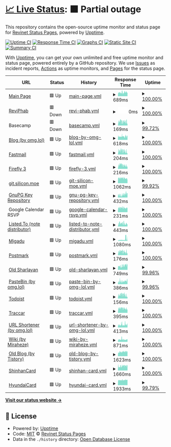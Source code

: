 # [📈 Live Status](https://status.revi.me): <!--live status--> **🟧 Partial outage**

This repository contains the open-source uptime monitor and status page for [Revinet Status Pages](https://status.revi.me), powered by [Upptime](https://github.com/upptime/upptime).

[![Uptime CI](https://github.com/revinet-status/upptime/workflows/Uptime%20CI/badge.svg)](https://github.com/revinet-status/upptime/actions?query=workflow%3A%22Uptime+CI%22)
[![Response Time CI](https://github.com/revinet-status/upptime/workflows/Response%20Time%20CI/badge.svg)](https://github.com/revinet-status/upptime/actions?query=workflow%3A%22Response+Time+CI%22)
[![Graphs CI](https://github.com/revinet-status/upptime/workflows/Graphs%20CI/badge.svg)](https://github.com/revinet-status/upptime/actions?query=workflow%3A%22Graphs+CI%22)
[![Static Site CI](https://github.com/revinet-status/upptime/workflows/Static%20Site%20CI/badge.svg)](https://github.com/revinet-status/upptime/actions?query=workflow%3A%22Static+Site+CI%22)
[![Summary CI](https://github.com/revinet-status/upptime/workflows/Summary%20CI/badge.svg)](https://github.com/revinet-status/upptime/actions?query=workflow%3A%22Summary+CI%22)

With [Upptime](https://upptime.js.org), you can get your own unlimited and free uptime monitor and status page, powered entirely by a GitHub repository. We use [Issues](https://github.com/revinet-status/upptime/issues) as incident reports, [Actions](https://github.com/revinet-status/upptime/actions) as uptime monitors, and [Pages](https://status.revi.me) for the status page.

<!--start: status pages-->
<!-- This summary is generated by Upptime (https://github.com/upptime/upptime) -->
<!-- Do not edit this manually, your changes will be overwritten -->
<!-- prettier-ignore -->
| URL | Status | History | Response Time | Uptime |
| --- | ------ | ------- | ------------- | ------ |
| <img alt="" src="https://icons.duckduckgo.com/ip3/revi.xyz.ico" height="13"> [Main Page](https://revi.xyz/) | 🟩 Up | [main-page.yml](https://github.com/revinet-status/upptime/commits/HEAD/history/main-page.yml) | <details><summary><img alt="Response time graph" src="./graphs/main-page/response-time-week.png" height="20"> 689ms</summary><br><a href="https://status.revi.me/history/main-page"><img alt="Response time 841" src="https://img.shields.io/endpoint?url=https%3A%2F%2Fraw.githubusercontent.com%2Frevinet-status%2Fupptime%2FHEAD%2Fapi%2Fmain-page%2Fresponse-time.json"></a><br><a href="https://status.revi.me/history/main-page"><img alt="24-hour response time 733" src="https://img.shields.io/endpoint?url=https%3A%2F%2Fraw.githubusercontent.com%2Frevinet-status%2Fupptime%2FHEAD%2Fapi%2Fmain-page%2Fresponse-time-day.json"></a><br><a href="https://status.revi.me/history/main-page"><img alt="7-day response time 689" src="https://img.shields.io/endpoint?url=https%3A%2F%2Fraw.githubusercontent.com%2Frevinet-status%2Fupptime%2FHEAD%2Fapi%2Fmain-page%2Fresponse-time-week.json"></a><br><a href="https://status.revi.me/history/main-page"><img alt="30-day response time 853" src="https://img.shields.io/endpoint?url=https%3A%2F%2Fraw.githubusercontent.com%2Frevinet-status%2Fupptime%2FHEAD%2Fapi%2Fmain-page%2Fresponse-time-month.json"></a><br><a href="https://status.revi.me/history/main-page"><img alt="1-year response time 841" src="https://img.shields.io/endpoint?url=https%3A%2F%2Fraw.githubusercontent.com%2Frevinet-status%2Fupptime%2FHEAD%2Fapi%2Fmain-page%2Fresponse-time-year.json"></a></details> | <details><summary><a href="https://status.revi.me/history/main-page">100.00%</a></summary><a href="https://status.revi.me/history/main-page"><img alt="All-time uptime 99.96%" src="https://img.shields.io/endpoint?url=https%3A%2F%2Fraw.githubusercontent.com%2Frevinet-status%2Fupptime%2FHEAD%2Fapi%2Fmain-page%2Fuptime.json"></a><br><a href="https://status.revi.me/history/main-page"><img alt="24-hour uptime 100.00%" src="https://img.shields.io/endpoint?url=https%3A%2F%2Fraw.githubusercontent.com%2Frevinet-status%2Fupptime%2FHEAD%2Fapi%2Fmain-page%2Fuptime-day.json"></a><br><a href="https://status.revi.me/history/main-page"><img alt="7-day uptime 100.00%" src="https://img.shields.io/endpoint?url=https%3A%2F%2Fraw.githubusercontent.com%2Frevinet-status%2Fupptime%2FHEAD%2Fapi%2Fmain-page%2Fuptime-week.json"></a><br><a href="https://status.revi.me/history/main-page"><img alt="30-day uptime 99.95%" src="https://img.shields.io/endpoint?url=https%3A%2F%2Fraw.githubusercontent.com%2Frevinet-status%2Fupptime%2FHEAD%2Fapi%2Fmain-page%2Fuptime-month.json"></a><br><a href="https://status.revi.me/history/main-page"><img alt="1-year uptime 99.96%" src="https://img.shields.io/endpoint?url=https%3A%2F%2Fraw.githubusercontent.com%2Frevinet-status%2Fupptime%2FHEAD%2Fapi%2Fmain-page%2Fuptime-year.json"></a></details>
| <img alt="" src="https://icons.duckduckgo.com/ip3/bugs.revi.xyz.ico" height="13"> [ReviPhab](https://bugs.revi.xyz/status/) | 🟥 Down | [revi-phab.yml](https://github.com/revinet-status/upptime/commits/HEAD/history/revi-phab.yml) | <details><summary><img alt="Response time graph" src="./graphs/revi-phab/response-time-week.png" height="20"> 0ms</summary><br><a href="https://status.revi.me/history/revi-phab"><img alt="Response time 1340" src="https://img.shields.io/endpoint?url=https%3A%2F%2Fraw.githubusercontent.com%2Frevinet-status%2Fupptime%2FHEAD%2Fapi%2Frevi-phab%2Fresponse-time.json"></a><br><a href="https://status.revi.me/history/revi-phab"><img alt="24-hour response time 0" src="https://img.shields.io/endpoint?url=https%3A%2F%2Fraw.githubusercontent.com%2Frevinet-status%2Fupptime%2FHEAD%2Fapi%2Frevi-phab%2Fresponse-time-day.json"></a><br><a href="https://status.revi.me/history/revi-phab"><img alt="7-day response time 0" src="https://img.shields.io/endpoint?url=https%3A%2F%2Fraw.githubusercontent.com%2Frevinet-status%2Fupptime%2FHEAD%2Fapi%2Frevi-phab%2Fresponse-time-week.json"></a><br><a href="https://status.revi.me/history/revi-phab"><img alt="30-day response time 0" src="https://img.shields.io/endpoint?url=https%3A%2F%2Fraw.githubusercontent.com%2Frevinet-status%2Fupptime%2FHEAD%2Fapi%2Frevi-phab%2Fresponse-time-month.json"></a><br><a href="https://status.revi.me/history/revi-phab"><img alt="1-year response time 1340" src="https://img.shields.io/endpoint?url=https%3A%2F%2Fraw.githubusercontent.com%2Frevinet-status%2Fupptime%2FHEAD%2Fapi%2Frevi-phab%2Fresponse-time-year.json"></a></details> | <details><summary><a href="https://status.revi.me/history/revi-phab">100.00%</a></summary><a href="https://status.revi.me/history/revi-phab"><img alt="All-time uptime 100.00%" src="https://img.shields.io/endpoint?url=https%3A%2F%2Fraw.githubusercontent.com%2Frevinet-status%2Fupptime%2FHEAD%2Fapi%2Frevi-phab%2Fuptime.json"></a><br><a href="https://status.revi.me/history/revi-phab"><img alt="24-hour uptime 100.00%" src="https://img.shields.io/endpoint?url=https%3A%2F%2Fraw.githubusercontent.com%2Frevinet-status%2Fupptime%2FHEAD%2Fapi%2Frevi-phab%2Fuptime-day.json"></a><br><a href="https://status.revi.me/history/revi-phab"><img alt="7-day uptime 100.00%" src="https://img.shields.io/endpoint?url=https%3A%2F%2Fraw.githubusercontent.com%2Frevinet-status%2Fupptime%2FHEAD%2Fapi%2Frevi-phab%2Fuptime-week.json"></a><br><a href="https://status.revi.me/history/revi-phab"><img alt="30-day uptime 100.00%" src="https://img.shields.io/endpoint?url=https%3A%2F%2Fraw.githubusercontent.com%2Frevinet-status%2Fupptime%2FHEAD%2Fapi%2Frevi-phab%2Fuptime-month.json"></a><br><a href="https://status.revi.me/history/revi-phab"><img alt="1-year uptime 100.00%" src="https://img.shields.io/endpoint?url=https%3A%2F%2Fraw.githubusercontent.com%2Frevinet-status%2Fupptime%2FHEAD%2Fapi%2Frevi-phab%2Fuptime-year.json"></a></details>
| <img alt="" src="https://basecamp.com/favicon.ico" height="13"> Basecamp | 🟥 Down | [basecamp.yml](https://github.com/revinet-status/upptime/commits/HEAD/history/basecamp.yml) | <details><summary><img alt="Response time graph" src="./graphs/basecamp/response-time-week.png" height="20"> 169ms</summary><br><a href="https://status.revi.me/history/basecamp"><img alt="Response time 162" src="https://img.shields.io/endpoint?url=https%3A%2F%2Fraw.githubusercontent.com%2Frevinet-status%2Fupptime%2FHEAD%2Fapi%2Fbasecamp%2Fresponse-time.json"></a><br><a href="https://status.revi.me/history/basecamp"><img alt="24-hour response time 135" src="https://img.shields.io/endpoint?url=https%3A%2F%2Fraw.githubusercontent.com%2Frevinet-status%2Fupptime%2FHEAD%2Fapi%2Fbasecamp%2Fresponse-time-day.json"></a><br><a href="https://status.revi.me/history/basecamp"><img alt="7-day response time 169" src="https://img.shields.io/endpoint?url=https%3A%2F%2Fraw.githubusercontent.com%2Frevinet-status%2Fupptime%2FHEAD%2Fapi%2Fbasecamp%2Fresponse-time-week.json"></a><br><a href="https://status.revi.me/history/basecamp"><img alt="30-day response time 164" src="https://img.shields.io/endpoint?url=https%3A%2F%2Fraw.githubusercontent.com%2Frevinet-status%2Fupptime%2FHEAD%2Fapi%2Fbasecamp%2Fresponse-time-month.json"></a><br><a href="https://status.revi.me/history/basecamp"><img alt="1-year response time 162" src="https://img.shields.io/endpoint?url=https%3A%2F%2Fraw.githubusercontent.com%2Frevinet-status%2Fupptime%2FHEAD%2Fapi%2Fbasecamp%2Fresponse-time-year.json"></a></details> | <details><summary><a href="https://status.revi.me/history/basecamp">99.72%</a></summary><a href="https://status.revi.me/history/basecamp"><img alt="All-time uptime 99.69%" src="https://img.shields.io/endpoint?url=https%3A%2F%2Fraw.githubusercontent.com%2Frevinet-status%2Fupptime%2FHEAD%2Fapi%2Fbasecamp%2Fuptime.json"></a><br><a href="https://status.revi.me/history/basecamp"><img alt="24-hour uptime 99.66%" src="https://img.shields.io/endpoint?url=https%3A%2F%2Fraw.githubusercontent.com%2Frevinet-status%2Fupptime%2FHEAD%2Fapi%2Fbasecamp%2Fuptime-day.json"></a><br><a href="https://status.revi.me/history/basecamp"><img alt="7-day uptime 99.72%" src="https://img.shields.io/endpoint?url=https%3A%2F%2Fraw.githubusercontent.com%2Frevinet-status%2Fupptime%2FHEAD%2Fapi%2Fbasecamp%2Fuptime-week.json"></a><br><a href="https://status.revi.me/history/basecamp"><img alt="30-day uptime 99.65%" src="https://img.shields.io/endpoint?url=https%3A%2F%2Fraw.githubusercontent.com%2Frevinet-status%2Fupptime%2FHEAD%2Fapi%2Fbasecamp%2Fuptime-month.json"></a><br><a href="https://status.revi.me/history/basecamp"><img alt="1-year uptime 99.69%" src="https://img.shields.io/endpoint?url=https%3A%2F%2Fraw.githubusercontent.com%2Frevinet-status%2Fupptime%2FHEAD%2Fapi%2Fbasecamp%2Fuptime-year.json"></a></details>
| <img alt="" src="https://icons.duckduckgo.com/ip3/revi.blog.ico" height="13"> [Blog (by omg.lol)](https://revi.blog/P86) | 🟩 Up | [blog-by-omg-lol.yml](https://github.com/revinet-status/upptime/commits/HEAD/history/blog-by-omg-lol.yml) | <details><summary><img alt="Response time graph" src="./graphs/blog-by-omg-lol/response-time-week.png" height="20"> 618ms</summary><br><a href="https://status.revi.me/history/blog-by-omg-lol"><img alt="Response time 659" src="https://img.shields.io/endpoint?url=https%3A%2F%2Fraw.githubusercontent.com%2Frevinet-status%2Fupptime%2FHEAD%2Fapi%2Fblog-by-omg-lol%2Fresponse-time.json"></a><br><a href="https://status.revi.me/history/blog-by-omg-lol"><img alt="24-hour response time 685" src="https://img.shields.io/endpoint?url=https%3A%2F%2Fraw.githubusercontent.com%2Frevinet-status%2Fupptime%2FHEAD%2Fapi%2Fblog-by-omg-lol%2Fresponse-time-day.json"></a><br><a href="https://status.revi.me/history/blog-by-omg-lol"><img alt="7-day response time 618" src="https://img.shields.io/endpoint?url=https%3A%2F%2Fraw.githubusercontent.com%2Frevinet-status%2Fupptime%2FHEAD%2Fapi%2Fblog-by-omg-lol%2Fresponse-time-week.json"></a><br><a href="https://status.revi.me/history/blog-by-omg-lol"><img alt="30-day response time 652" src="https://img.shields.io/endpoint?url=https%3A%2F%2Fraw.githubusercontent.com%2Frevinet-status%2Fupptime%2FHEAD%2Fapi%2Fblog-by-omg-lol%2Fresponse-time-month.json"></a><br><a href="https://status.revi.me/history/blog-by-omg-lol"><img alt="1-year response time 659" src="https://img.shields.io/endpoint?url=https%3A%2F%2Fraw.githubusercontent.com%2Frevinet-status%2Fupptime%2FHEAD%2Fapi%2Fblog-by-omg-lol%2Fresponse-time-year.json"></a></details> | <details><summary><a href="https://status.revi.me/history/blog-by-omg-lol">100.00%</a></summary><a href="https://status.revi.me/history/blog-by-omg-lol"><img alt="All-time uptime 99.93%" src="https://img.shields.io/endpoint?url=https%3A%2F%2Fraw.githubusercontent.com%2Frevinet-status%2Fupptime%2FHEAD%2Fapi%2Fblog-by-omg-lol%2Fuptime.json"></a><br><a href="https://status.revi.me/history/blog-by-omg-lol"><img alt="24-hour uptime 100.00%" src="https://img.shields.io/endpoint?url=https%3A%2F%2Fraw.githubusercontent.com%2Frevinet-status%2Fupptime%2FHEAD%2Fapi%2Fblog-by-omg-lol%2Fuptime-day.json"></a><br><a href="https://status.revi.me/history/blog-by-omg-lol"><img alt="7-day uptime 100.00%" src="https://img.shields.io/endpoint?url=https%3A%2F%2Fraw.githubusercontent.com%2Frevinet-status%2Fupptime%2FHEAD%2Fapi%2Fblog-by-omg-lol%2Fuptime-week.json"></a><br><a href="https://status.revi.me/history/blog-by-omg-lol"><img alt="30-day uptime 99.93%" src="https://img.shields.io/endpoint?url=https%3A%2F%2Fraw.githubusercontent.com%2Frevinet-status%2Fupptime%2FHEAD%2Fapi%2Fblog-by-omg-lol%2Fuptime-month.json"></a><br><a href="https://status.revi.me/history/blog-by-omg-lol"><img alt="1-year uptime 99.93%" src="https://img.shields.io/endpoint?url=https%3A%2F%2Fraw.githubusercontent.com%2Frevinet-status%2Fupptime%2FHEAD%2Fapi%2Fblog-by-omg-lol%2Fuptime-year.json"></a></details>
| <img alt="" src="https://icons.duckduckgo.com/ip3/app.fastmail.com.ico" height="13"> [Fastmail](https://app.fastmail.com/) | 🟩 Up | [fastmail.yml](https://github.com/revinet-status/upptime/commits/HEAD/history/fastmail.yml) | <details><summary><img alt="Response time graph" src="./graphs/fastmail/response-time-week.png" height="20"> 204ms</summary><br><a href="https://status.revi.me/history/fastmail"><img alt="Response time 195" src="https://img.shields.io/endpoint?url=https%3A%2F%2Fraw.githubusercontent.com%2Frevinet-status%2Fupptime%2FHEAD%2Fapi%2Ffastmail%2Fresponse-time.json"></a><br><a href="https://status.revi.me/history/fastmail"><img alt="24-hour response time 120" src="https://img.shields.io/endpoint?url=https%3A%2F%2Fraw.githubusercontent.com%2Frevinet-status%2Fupptime%2FHEAD%2Fapi%2Ffastmail%2Fresponse-time-day.json"></a><br><a href="https://status.revi.me/history/fastmail"><img alt="7-day response time 204" src="https://img.shields.io/endpoint?url=https%3A%2F%2Fraw.githubusercontent.com%2Frevinet-status%2Fupptime%2FHEAD%2Fapi%2Ffastmail%2Fresponse-time-week.json"></a><br><a href="https://status.revi.me/history/fastmail"><img alt="30-day response time 197" src="https://img.shields.io/endpoint?url=https%3A%2F%2Fraw.githubusercontent.com%2Frevinet-status%2Fupptime%2FHEAD%2Fapi%2Ffastmail%2Fresponse-time-month.json"></a><br><a href="https://status.revi.me/history/fastmail"><img alt="1-year response time 195" src="https://img.shields.io/endpoint?url=https%3A%2F%2Fraw.githubusercontent.com%2Frevinet-status%2Fupptime%2FHEAD%2Fapi%2Ffastmail%2Fresponse-time-year.json"></a></details> | <details><summary><a href="https://status.revi.me/history/fastmail">100.00%</a></summary><a href="https://status.revi.me/history/fastmail"><img alt="All-time uptime 100.00%" src="https://img.shields.io/endpoint?url=https%3A%2F%2Fraw.githubusercontent.com%2Frevinet-status%2Fupptime%2FHEAD%2Fapi%2Ffastmail%2Fuptime.json"></a><br><a href="https://status.revi.me/history/fastmail"><img alt="24-hour uptime 100.00%" src="https://img.shields.io/endpoint?url=https%3A%2F%2Fraw.githubusercontent.com%2Frevinet-status%2Fupptime%2FHEAD%2Fapi%2Ffastmail%2Fuptime-day.json"></a><br><a href="https://status.revi.me/history/fastmail"><img alt="7-day uptime 100.00%" src="https://img.shields.io/endpoint?url=https%3A%2F%2Fraw.githubusercontent.com%2Frevinet-status%2Fupptime%2FHEAD%2Fapi%2Ffastmail%2Fuptime-week.json"></a><br><a href="https://status.revi.me/history/fastmail"><img alt="30-day uptime 100.00%" src="https://img.shields.io/endpoint?url=https%3A%2F%2Fraw.githubusercontent.com%2Frevinet-status%2Fupptime%2FHEAD%2Fapi%2Ffastmail%2Fuptime-month.json"></a><br><a href="https://status.revi.me/history/fastmail"><img alt="1-year uptime 100.00%" src="https://img.shields.io/endpoint?url=https%3A%2F%2Fraw.githubusercontent.com%2Frevinet-status%2Fupptime%2FHEAD%2Fapi%2Ffastmail%2Fuptime-year.json"></a></details>
| <img alt="" src="https://icons.duckduckgo.com/ip3/ff3.revi.xyz.ico" height="13"> [Firefly 3](https://ff3.revi.xyz/login) | 🟩 Up | [firefly-3.yml](https://github.com/revinet-status/upptime/commits/HEAD/history/firefly-3.yml) | <details><summary><img alt="Response time graph" src="./graphs/firefly-3/response-time-week.png" height="20"> 216ms</summary><br><a href="https://status.revi.me/history/firefly-3"><img alt="Response time 232" src="https://img.shields.io/endpoint?url=https%3A%2F%2Fraw.githubusercontent.com%2Frevinet-status%2Fupptime%2FHEAD%2Fapi%2Ffirefly-3%2Fresponse-time.json"></a><br><a href="https://status.revi.me/history/firefly-3"><img alt="24-hour response time 170" src="https://img.shields.io/endpoint?url=https%3A%2F%2Fraw.githubusercontent.com%2Frevinet-status%2Fupptime%2FHEAD%2Fapi%2Ffirefly-3%2Fresponse-time-day.json"></a><br><a href="https://status.revi.me/history/firefly-3"><img alt="7-day response time 216" src="https://img.shields.io/endpoint?url=https%3A%2F%2Fraw.githubusercontent.com%2Frevinet-status%2Fupptime%2FHEAD%2Fapi%2Ffirefly-3%2Fresponse-time-week.json"></a><br><a href="https://status.revi.me/history/firefly-3"><img alt="30-day response time 232" src="https://img.shields.io/endpoint?url=https%3A%2F%2Fraw.githubusercontent.com%2Frevinet-status%2Fupptime%2FHEAD%2Fapi%2Ffirefly-3%2Fresponse-time-month.json"></a><br><a href="https://status.revi.me/history/firefly-3"><img alt="1-year response time 232" src="https://img.shields.io/endpoint?url=https%3A%2F%2Fraw.githubusercontent.com%2Frevinet-status%2Fupptime%2FHEAD%2Fapi%2Ffirefly-3%2Fresponse-time-year.json"></a></details> | <details><summary><a href="https://status.revi.me/history/firefly-3">100.00%</a></summary><a href="https://status.revi.me/history/firefly-3"><img alt="All-time uptime 100.00%" src="https://img.shields.io/endpoint?url=https%3A%2F%2Fraw.githubusercontent.com%2Frevinet-status%2Fupptime%2FHEAD%2Fapi%2Ffirefly-3%2Fuptime.json"></a><br><a href="https://status.revi.me/history/firefly-3"><img alt="24-hour uptime 100.00%" src="https://img.shields.io/endpoint?url=https%3A%2F%2Fraw.githubusercontent.com%2Frevinet-status%2Fupptime%2FHEAD%2Fapi%2Ffirefly-3%2Fuptime-day.json"></a><br><a href="https://status.revi.me/history/firefly-3"><img alt="7-day uptime 100.00%" src="https://img.shields.io/endpoint?url=https%3A%2F%2Fraw.githubusercontent.com%2Frevinet-status%2Fupptime%2FHEAD%2Fapi%2Ffirefly-3%2Fuptime-week.json"></a><br><a href="https://status.revi.me/history/firefly-3"><img alt="30-day uptime 100.00%" src="https://img.shields.io/endpoint?url=https%3A%2F%2Fraw.githubusercontent.com%2Frevinet-status%2Fupptime%2FHEAD%2Fapi%2Ffirefly-3%2Fuptime-month.json"></a><br><a href="https://status.revi.me/history/firefly-3"><img alt="1-year uptime 100.00%" src="https://img.shields.io/endpoint?url=https%3A%2F%2Fraw.githubusercontent.com%2Frevinet-status%2Fupptime%2FHEAD%2Fapi%2Ffirefly-3%2Fuptime-year.json"></a></details>
| <img alt="" src="https://icons.duckduckgo.com/ip3/git.silicon.moe.ico" height="13"> [git.silicon.moe](https://git.silicon.moe/revi/todo/-/issues/4) | 🟩 Up | [git-silicon-moe.yml](https://github.com/revinet-status/upptime/commits/HEAD/history/git-silicon-moe.yml) | <details><summary><img alt="Response time graph" src="./graphs/git-silicon-moe/response-time-week.png" height="20"> 1062ms</summary><br><a href="https://status.revi.me/history/git-silicon-moe"><img alt="Response time 1110" src="https://img.shields.io/endpoint?url=https%3A%2F%2Fraw.githubusercontent.com%2Frevinet-status%2Fupptime%2FHEAD%2Fapi%2Fgit-silicon-moe%2Fresponse-time.json"></a><br><a href="https://status.revi.me/history/git-silicon-moe"><img alt="24-hour response time 959" src="https://img.shields.io/endpoint?url=https%3A%2F%2Fraw.githubusercontent.com%2Frevinet-status%2Fupptime%2FHEAD%2Fapi%2Fgit-silicon-moe%2Fresponse-time-day.json"></a><br><a href="https://status.revi.me/history/git-silicon-moe"><img alt="7-day response time 1062" src="https://img.shields.io/endpoint?url=https%3A%2F%2Fraw.githubusercontent.com%2Frevinet-status%2Fupptime%2FHEAD%2Fapi%2Fgit-silicon-moe%2Fresponse-time-week.json"></a><br><a href="https://status.revi.me/history/git-silicon-moe"><img alt="30-day response time 1110" src="https://img.shields.io/endpoint?url=https%3A%2F%2Fraw.githubusercontent.com%2Frevinet-status%2Fupptime%2FHEAD%2Fapi%2Fgit-silicon-moe%2Fresponse-time-month.json"></a><br><a href="https://status.revi.me/history/git-silicon-moe"><img alt="1-year response time 1110" src="https://img.shields.io/endpoint?url=https%3A%2F%2Fraw.githubusercontent.com%2Frevinet-status%2Fupptime%2FHEAD%2Fapi%2Fgit-silicon-moe%2Fresponse-time-year.json"></a></details> | <details><summary><a href="https://status.revi.me/history/git-silicon-moe">99.92%</a></summary><a href="https://status.revi.me/history/git-silicon-moe"><img alt="All-time uptime 99.50%" src="https://img.shields.io/endpoint?url=https%3A%2F%2Fraw.githubusercontent.com%2Frevinet-status%2Fupptime%2FHEAD%2Fapi%2Fgit-silicon-moe%2Fuptime.json"></a><br><a href="https://status.revi.me/history/git-silicon-moe"><img alt="24-hour uptime 100.00%" src="https://img.shields.io/endpoint?url=https%3A%2F%2Fraw.githubusercontent.com%2Frevinet-status%2Fupptime%2FHEAD%2Fapi%2Fgit-silicon-moe%2Fuptime-day.json"></a><br><a href="https://status.revi.me/history/git-silicon-moe"><img alt="7-day uptime 99.92%" src="https://img.shields.io/endpoint?url=https%3A%2F%2Fraw.githubusercontent.com%2Frevinet-status%2Fupptime%2FHEAD%2Fapi%2Fgit-silicon-moe%2Fuptime-week.json"></a><br><a href="https://status.revi.me/history/git-silicon-moe"><img alt="30-day uptime 99.50%" src="https://img.shields.io/endpoint?url=https%3A%2F%2Fraw.githubusercontent.com%2Frevinet-status%2Fupptime%2FHEAD%2Fapi%2Fgit-silicon-moe%2Fuptime-month.json"></a><br><a href="https://status.revi.me/history/git-silicon-moe"><img alt="1-year uptime 99.50%" src="https://img.shields.io/endpoint?url=https%3A%2F%2Fraw.githubusercontent.com%2Frevinet-status%2Fupptime%2FHEAD%2Fapi%2Fgit-silicon-moe%2Fuptime-year.json"></a></details>
| <img alt="" src="https://static.miraheze.org/reviwiki/0/09/Reviwikifavicon.ico" height="13"> [GnuPG Key Repository](https://k.revi.xyz/0xBEFF197A.asc) | 🟩 Up | [gnu-pg-key-repository.yml](https://github.com/revinet-status/upptime/commits/HEAD/history/gnu-pg-key-repository.yml) | <details><summary><img alt="Response time graph" src="./graphs/gnu-pg-key-repository/response-time-week.png" height="20"> 432ms</summary><br><a href="https://status.revi.me/history/gnu-pg-key-repository"><img alt="Response time 470" src="https://img.shields.io/endpoint?url=https%3A%2F%2Fraw.githubusercontent.com%2Frevinet-status%2Fupptime%2FHEAD%2Fapi%2Fgnu-pg-key-repository%2Fresponse-time.json"></a><br><a href="https://status.revi.me/history/gnu-pg-key-repository"><img alt="24-hour response time 583" src="https://img.shields.io/endpoint?url=https%3A%2F%2Fraw.githubusercontent.com%2Frevinet-status%2Fupptime%2FHEAD%2Fapi%2Fgnu-pg-key-repository%2Fresponse-time-day.json"></a><br><a href="https://status.revi.me/history/gnu-pg-key-repository"><img alt="7-day response time 432" src="https://img.shields.io/endpoint?url=https%3A%2F%2Fraw.githubusercontent.com%2Frevinet-status%2Fupptime%2FHEAD%2Fapi%2Fgnu-pg-key-repository%2Fresponse-time-week.json"></a><br><a href="https://status.revi.me/history/gnu-pg-key-repository"><img alt="30-day response time 464" src="https://img.shields.io/endpoint?url=https%3A%2F%2Fraw.githubusercontent.com%2Frevinet-status%2Fupptime%2FHEAD%2Fapi%2Fgnu-pg-key-repository%2Fresponse-time-month.json"></a><br><a href="https://status.revi.me/history/gnu-pg-key-repository"><img alt="1-year response time 470" src="https://img.shields.io/endpoint?url=https%3A%2F%2Fraw.githubusercontent.com%2Frevinet-status%2Fupptime%2FHEAD%2Fapi%2Fgnu-pg-key-repository%2Fresponse-time-year.json"></a></details> | <details><summary><a href="https://status.revi.me/history/gnu-pg-key-repository">100.00%</a></summary><a href="https://status.revi.me/history/gnu-pg-key-repository"><img alt="All-time uptime 100.00%" src="https://img.shields.io/endpoint?url=https%3A%2F%2Fraw.githubusercontent.com%2Frevinet-status%2Fupptime%2FHEAD%2Fapi%2Fgnu-pg-key-repository%2Fuptime.json"></a><br><a href="https://status.revi.me/history/gnu-pg-key-repository"><img alt="24-hour uptime 100.00%" src="https://img.shields.io/endpoint?url=https%3A%2F%2Fraw.githubusercontent.com%2Frevinet-status%2Fupptime%2FHEAD%2Fapi%2Fgnu-pg-key-repository%2Fuptime-day.json"></a><br><a href="https://status.revi.me/history/gnu-pg-key-repository"><img alt="7-day uptime 100.00%" src="https://img.shields.io/endpoint?url=https%3A%2F%2Fraw.githubusercontent.com%2Frevinet-status%2Fupptime%2FHEAD%2Fapi%2Fgnu-pg-key-repository%2Fuptime-week.json"></a><br><a href="https://status.revi.me/history/gnu-pg-key-repository"><img alt="30-day uptime 100.00%" src="https://img.shields.io/endpoint?url=https%3A%2F%2Fraw.githubusercontent.com%2Frevinet-status%2Fupptime%2FHEAD%2Fapi%2Fgnu-pg-key-repository%2Fuptime-month.json"></a><br><a href="https://status.revi.me/history/gnu-pg-key-repository"><img alt="1-year uptime 100.00%" src="https://img.shields.io/endpoint?url=https%3A%2F%2Fraw.githubusercontent.com%2Frevinet-status%2Fupptime%2FHEAD%2Fapi%2Fgnu-pg-key-repository%2Fuptime-year.json"></a></details>
| <img alt="" src="https://workspace.google.com/favicon.ico" height="13"> Google Calendar RSVP | 🟩 Up | [google-calendar-rsvp.yml](https://github.com/revinet-status/upptime/commits/HEAD/history/google-calendar-rsvp.yml) | <details><summary><img alt="Response time graph" src="./graphs/google-calendar-rsvp/response-time-week.png" height="20"> 231ms</summary><br><a href="https://status.revi.me/history/google-calendar-rsvp"><img alt="Response time 228" src="https://img.shields.io/endpoint?url=https%3A%2F%2Fraw.githubusercontent.com%2Frevinet-status%2Fupptime%2FHEAD%2Fapi%2Fgoogle-calendar-rsvp%2Fresponse-time.json"></a><br><a href="https://status.revi.me/history/google-calendar-rsvp"><img alt="24-hour response time 230" src="https://img.shields.io/endpoint?url=https%3A%2F%2Fraw.githubusercontent.com%2Frevinet-status%2Fupptime%2FHEAD%2Fapi%2Fgoogle-calendar-rsvp%2Fresponse-time-day.json"></a><br><a href="https://status.revi.me/history/google-calendar-rsvp"><img alt="7-day response time 231" src="https://img.shields.io/endpoint?url=https%3A%2F%2Fraw.githubusercontent.com%2Frevinet-status%2Fupptime%2FHEAD%2Fapi%2Fgoogle-calendar-rsvp%2Fresponse-time-week.json"></a><br><a href="https://status.revi.me/history/google-calendar-rsvp"><img alt="30-day response time 225" src="https://img.shields.io/endpoint?url=https%3A%2F%2Fraw.githubusercontent.com%2Frevinet-status%2Fupptime%2FHEAD%2Fapi%2Fgoogle-calendar-rsvp%2Fresponse-time-month.json"></a><br><a href="https://status.revi.me/history/google-calendar-rsvp"><img alt="1-year response time 228" src="https://img.shields.io/endpoint?url=https%3A%2F%2Fraw.githubusercontent.com%2Frevinet-status%2Fupptime%2FHEAD%2Fapi%2Fgoogle-calendar-rsvp%2Fresponse-time-year.json"></a></details> | <details><summary><a href="https://status.revi.me/history/google-calendar-rsvp">100.00%</a></summary><a href="https://status.revi.me/history/google-calendar-rsvp"><img alt="All-time uptime 100.00%" src="https://img.shields.io/endpoint?url=https%3A%2F%2Fraw.githubusercontent.com%2Frevinet-status%2Fupptime%2FHEAD%2Fapi%2Fgoogle-calendar-rsvp%2Fuptime.json"></a><br><a href="https://status.revi.me/history/google-calendar-rsvp"><img alt="24-hour uptime 100.00%" src="https://img.shields.io/endpoint?url=https%3A%2F%2Fraw.githubusercontent.com%2Frevinet-status%2Fupptime%2FHEAD%2Fapi%2Fgoogle-calendar-rsvp%2Fuptime-day.json"></a><br><a href="https://status.revi.me/history/google-calendar-rsvp"><img alt="7-day uptime 100.00%" src="https://img.shields.io/endpoint?url=https%3A%2F%2Fraw.githubusercontent.com%2Frevinet-status%2Fupptime%2FHEAD%2Fapi%2Fgoogle-calendar-rsvp%2Fuptime-week.json"></a><br><a href="https://status.revi.me/history/google-calendar-rsvp"><img alt="30-day uptime 100.00%" src="https://img.shields.io/endpoint?url=https%3A%2F%2Fraw.githubusercontent.com%2Frevinet-status%2Fupptime%2FHEAD%2Fapi%2Fgoogle-calendar-rsvp%2Fuptime-month.json"></a><br><a href="https://status.revi.me/history/google-calendar-rsvp"><img alt="1-year uptime 100.00%" src="https://img.shields.io/endpoint?url=https%3A%2F%2Fraw.githubusercontent.com%2Frevinet-status%2Fupptime%2FHEAD%2Fapi%2Fgoogle-calendar-rsvp%2Fuptime-year.json"></a></details>
| <img alt="" src="https://icons.duckduckgo.com/ip3/listed.to.ico" height="13"> [Listed.To (note distributor)](https://listed.to/p/wrEd7iVigI) | 🟩 Up | [listed-to-note-distributor.yml](https://github.com/revinet-status/upptime/commits/HEAD/history/listed-to-note-distributor.yml) | <details><summary><img alt="Response time graph" src="./graphs/listed-to-note-distributor/response-time-week.png" height="20"> 443ms</summary><br><a href="https://status.revi.me/history/listed-to-note-distributor"><img alt="Response time 405" src="https://img.shields.io/endpoint?url=https%3A%2F%2Fraw.githubusercontent.com%2Frevinet-status%2Fupptime%2FHEAD%2Fapi%2Flisted-to-note-distributor%2Fresponse-time.json"></a><br><a href="https://status.revi.me/history/listed-to-note-distributor"><img alt="24-hour response time 353" src="https://img.shields.io/endpoint?url=https%3A%2F%2Fraw.githubusercontent.com%2Frevinet-status%2Fupptime%2FHEAD%2Fapi%2Flisted-to-note-distributor%2Fresponse-time-day.json"></a><br><a href="https://status.revi.me/history/listed-to-note-distributor"><img alt="7-day response time 443" src="https://img.shields.io/endpoint?url=https%3A%2F%2Fraw.githubusercontent.com%2Frevinet-status%2Fupptime%2FHEAD%2Fapi%2Flisted-to-note-distributor%2Fresponse-time-week.json"></a><br><a href="https://status.revi.me/history/listed-to-note-distributor"><img alt="30-day response time 399" src="https://img.shields.io/endpoint?url=https%3A%2F%2Fraw.githubusercontent.com%2Frevinet-status%2Fupptime%2FHEAD%2Fapi%2Flisted-to-note-distributor%2Fresponse-time-month.json"></a><br><a href="https://status.revi.me/history/listed-to-note-distributor"><img alt="1-year response time 405" src="https://img.shields.io/endpoint?url=https%3A%2F%2Fraw.githubusercontent.com%2Frevinet-status%2Fupptime%2FHEAD%2Fapi%2Flisted-to-note-distributor%2Fresponse-time-year.json"></a></details> | <details><summary><a href="https://status.revi.me/history/listed-to-note-distributor">100.00%</a></summary><a href="https://status.revi.me/history/listed-to-note-distributor"><img alt="All-time uptime 99.94%" src="https://img.shields.io/endpoint?url=https%3A%2F%2Fraw.githubusercontent.com%2Frevinet-status%2Fupptime%2FHEAD%2Fapi%2Flisted-to-note-distributor%2Fuptime.json"></a><br><a href="https://status.revi.me/history/listed-to-note-distributor"><img alt="24-hour uptime 100.00%" src="https://img.shields.io/endpoint?url=https%3A%2F%2Fraw.githubusercontent.com%2Frevinet-status%2Fupptime%2FHEAD%2Fapi%2Flisted-to-note-distributor%2Fuptime-day.json"></a><br><a href="https://status.revi.me/history/listed-to-note-distributor"><img alt="7-day uptime 100.00%" src="https://img.shields.io/endpoint?url=https%3A%2F%2Fraw.githubusercontent.com%2Frevinet-status%2Fupptime%2FHEAD%2Fapi%2Flisted-to-note-distributor%2Fuptime-week.json"></a><br><a href="https://status.revi.me/history/listed-to-note-distributor"><img alt="30-day uptime 99.98%" src="https://img.shields.io/endpoint?url=https%3A%2F%2Fraw.githubusercontent.com%2Frevinet-status%2Fupptime%2FHEAD%2Fapi%2Flisted-to-note-distributor%2Fuptime-month.json"></a><br><a href="https://status.revi.me/history/listed-to-note-distributor"><img alt="1-year uptime 99.94%" src="https://img.shields.io/endpoint?url=https%3A%2F%2Fraw.githubusercontent.com%2Frevinet-status%2Fupptime%2FHEAD%2Fapi%2Flisted-to-note-distributor%2Fuptime-year.json"></a></details>
| <img alt="" src="https://icons.duckduckgo.com/ip3/admin.migadu.com.ico" height="13"> [Migadu](https://admin.migadu.com/public/login) | 🟩 Up | [migadu.yml](https://github.com/revinet-status/upptime/commits/HEAD/history/migadu.yml) | <details><summary><img alt="Response time graph" src="./graphs/migadu/response-time-week.png" height="20"> 1080ms</summary><br><a href="https://status.revi.me/history/migadu"><img alt="Response time 701" src="https://img.shields.io/endpoint?url=https%3A%2F%2Fraw.githubusercontent.com%2Frevinet-status%2Fupptime%2FHEAD%2Fapi%2Fmigadu%2Fresponse-time.json"></a><br><a href="https://status.revi.me/history/migadu"><img alt="24-hour response time 1263" src="https://img.shields.io/endpoint?url=https%3A%2F%2Fraw.githubusercontent.com%2Frevinet-status%2Fupptime%2FHEAD%2Fapi%2Fmigadu%2Fresponse-time-day.json"></a><br><a href="https://status.revi.me/history/migadu"><img alt="7-day response time 1080" src="https://img.shields.io/endpoint?url=https%3A%2F%2Fraw.githubusercontent.com%2Frevinet-status%2Fupptime%2FHEAD%2Fapi%2Fmigadu%2Fresponse-time-week.json"></a><br><a href="https://status.revi.me/history/migadu"><img alt="30-day response time 745" src="https://img.shields.io/endpoint?url=https%3A%2F%2Fraw.githubusercontent.com%2Frevinet-status%2Fupptime%2FHEAD%2Fapi%2Fmigadu%2Fresponse-time-month.json"></a><br><a href="https://status.revi.me/history/migadu"><img alt="1-year response time 701" src="https://img.shields.io/endpoint?url=https%3A%2F%2Fraw.githubusercontent.com%2Frevinet-status%2Fupptime%2FHEAD%2Fapi%2Fmigadu%2Fresponse-time-year.json"></a></details> | <details><summary><a href="https://status.revi.me/history/migadu">100.00%</a></summary><a href="https://status.revi.me/history/migadu"><img alt="All-time uptime 100.00%" src="https://img.shields.io/endpoint?url=https%3A%2F%2Fraw.githubusercontent.com%2Frevinet-status%2Fupptime%2FHEAD%2Fapi%2Fmigadu%2Fuptime.json"></a><br><a href="https://status.revi.me/history/migadu"><img alt="24-hour uptime 100.00%" src="https://img.shields.io/endpoint?url=https%3A%2F%2Fraw.githubusercontent.com%2Frevinet-status%2Fupptime%2FHEAD%2Fapi%2Fmigadu%2Fuptime-day.json"></a><br><a href="https://status.revi.me/history/migadu"><img alt="7-day uptime 100.00%" src="https://img.shields.io/endpoint?url=https%3A%2F%2Fraw.githubusercontent.com%2Frevinet-status%2Fupptime%2FHEAD%2Fapi%2Fmigadu%2Fuptime-week.json"></a><br><a href="https://status.revi.me/history/migadu"><img alt="30-day uptime 100.00%" src="https://img.shields.io/endpoint?url=https%3A%2F%2Fraw.githubusercontent.com%2Frevinet-status%2Fupptime%2FHEAD%2Fapi%2Fmigadu%2Fuptime-month.json"></a><br><a href="https://status.revi.me/history/migadu"><img alt="1-year uptime 100.00%" src="https://img.shields.io/endpoint?url=https%3A%2F%2Fraw.githubusercontent.com%2Frevinet-status%2Fupptime%2FHEAD%2Fapi%2Fmigadu%2Fuptime-year.json"></a></details>
| <img alt="" src="https://postmarkapp.com/images/favicon.ico" height="13"> [Postmark](https://api.postmarkapp.com/senders?count=50&offset=0) | 🟩 Up | [postmark.yml](https://github.com/revinet-status/upptime/commits/HEAD/history/postmark.yml) | <details><summary><img alt="Response time graph" src="./graphs/postmark/response-time-week.png" height="20"> 176ms</summary><br><a href="https://status.revi.me/history/postmark"><img alt="Response time 178" src="https://img.shields.io/endpoint?url=https%3A%2F%2Fraw.githubusercontent.com%2Frevinet-status%2Fupptime%2FHEAD%2Fapi%2Fpostmark%2Fresponse-time.json"></a><br><a href="https://status.revi.me/history/postmark"><img alt="24-hour response time 120" src="https://img.shields.io/endpoint?url=https%3A%2F%2Fraw.githubusercontent.com%2Frevinet-status%2Fupptime%2FHEAD%2Fapi%2Fpostmark%2Fresponse-time-day.json"></a><br><a href="https://status.revi.me/history/postmark"><img alt="7-day response time 176" src="https://img.shields.io/endpoint?url=https%3A%2F%2Fraw.githubusercontent.com%2Frevinet-status%2Fupptime%2FHEAD%2Fapi%2Fpostmark%2Fresponse-time-week.json"></a><br><a href="https://status.revi.me/history/postmark"><img alt="30-day response time 178" src="https://img.shields.io/endpoint?url=https%3A%2F%2Fraw.githubusercontent.com%2Frevinet-status%2Fupptime%2FHEAD%2Fapi%2Fpostmark%2Fresponse-time-month.json"></a><br><a href="https://status.revi.me/history/postmark"><img alt="1-year response time 178" src="https://img.shields.io/endpoint?url=https%3A%2F%2Fraw.githubusercontent.com%2Frevinet-status%2Fupptime%2FHEAD%2Fapi%2Fpostmark%2Fresponse-time-year.json"></a></details> | <details><summary><a href="https://status.revi.me/history/postmark">100.00%</a></summary><a href="https://status.revi.me/history/postmark"><img alt="All-time uptime 99.97%" src="https://img.shields.io/endpoint?url=https%3A%2F%2Fraw.githubusercontent.com%2Frevinet-status%2Fupptime%2FHEAD%2Fapi%2Fpostmark%2Fuptime.json"></a><br><a href="https://status.revi.me/history/postmark"><img alt="24-hour uptime 100.00%" src="https://img.shields.io/endpoint?url=https%3A%2F%2Fraw.githubusercontent.com%2Frevinet-status%2Fupptime%2FHEAD%2Fapi%2Fpostmark%2Fuptime-day.json"></a><br><a href="https://status.revi.me/history/postmark"><img alt="7-day uptime 100.00%" src="https://img.shields.io/endpoint?url=https%3A%2F%2Fraw.githubusercontent.com%2Frevinet-status%2Fupptime%2FHEAD%2Fapi%2Fpostmark%2Fuptime-week.json"></a><br><a href="https://status.revi.me/history/postmark"><img alt="30-day uptime 100.00%" src="https://img.shields.io/endpoint?url=https%3A%2F%2Fraw.githubusercontent.com%2Frevinet-status%2Fupptime%2FHEAD%2Fapi%2Fpostmark%2Fuptime-month.json"></a><br><a href="https://status.revi.me/history/postmark"><img alt="1-year uptime 99.97%" src="https://img.shields.io/endpoint?url=https%3A%2F%2Fraw.githubusercontent.com%2Frevinet-status%2Fupptime%2FHEAD%2Fapi%2Fpostmark%2Fuptime-year.json"></a></details>
| <img alt="" src="https://icons.duckduckgo.com/ip3/old.sharlayan.city.ico" height="13"> [Old Sharlayan](https://old.sharlayan.city/nodeinfo/2.0) | 🟩 Up | [old-sharlayan.yml](https://github.com/revinet-status/upptime/commits/HEAD/history/old-sharlayan.yml) | <details><summary><img alt="Response time graph" src="./graphs/old-sharlayan/response-time-week.png" height="20"> 749ms</summary><br><a href="https://status.revi.me/history/old-sharlayan"><img alt="Response time 768" src="https://img.shields.io/endpoint?url=https%3A%2F%2Fraw.githubusercontent.com%2Frevinet-status%2Fupptime%2FHEAD%2Fapi%2Fold-sharlayan%2Fresponse-time.json"></a><br><a href="https://status.revi.me/history/old-sharlayan"><img alt="24-hour response time 1020" src="https://img.shields.io/endpoint?url=https%3A%2F%2Fraw.githubusercontent.com%2Frevinet-status%2Fupptime%2FHEAD%2Fapi%2Fold-sharlayan%2Fresponse-time-day.json"></a><br><a href="https://status.revi.me/history/old-sharlayan"><img alt="7-day response time 749" src="https://img.shields.io/endpoint?url=https%3A%2F%2Fraw.githubusercontent.com%2Frevinet-status%2Fupptime%2FHEAD%2Fapi%2Fold-sharlayan%2Fresponse-time-week.json"></a><br><a href="https://status.revi.me/history/old-sharlayan"><img alt="30-day response time 763" src="https://img.shields.io/endpoint?url=https%3A%2F%2Fraw.githubusercontent.com%2Frevinet-status%2Fupptime%2FHEAD%2Fapi%2Fold-sharlayan%2Fresponse-time-month.json"></a><br><a href="https://status.revi.me/history/old-sharlayan"><img alt="1-year response time 768" src="https://img.shields.io/endpoint?url=https%3A%2F%2Fraw.githubusercontent.com%2Frevinet-status%2Fupptime%2FHEAD%2Fapi%2Fold-sharlayan%2Fresponse-time-year.json"></a></details> | <details><summary><a href="https://status.revi.me/history/old-sharlayan">99.96%</a></summary><a href="https://status.revi.me/history/old-sharlayan"><img alt="All-time uptime 99.98%" src="https://img.shields.io/endpoint?url=https%3A%2F%2Fraw.githubusercontent.com%2Frevinet-status%2Fupptime%2FHEAD%2Fapi%2Fold-sharlayan%2Fuptime.json"></a><br><a href="https://status.revi.me/history/old-sharlayan"><img alt="24-hour uptime 100.00%" src="https://img.shields.io/endpoint?url=https%3A%2F%2Fraw.githubusercontent.com%2Frevinet-status%2Fupptime%2FHEAD%2Fapi%2Fold-sharlayan%2Fuptime-day.json"></a><br><a href="https://status.revi.me/history/old-sharlayan"><img alt="7-day uptime 99.96%" src="https://img.shields.io/endpoint?url=https%3A%2F%2Fraw.githubusercontent.com%2Frevinet-status%2Fupptime%2FHEAD%2Fapi%2Fold-sharlayan%2Fuptime-week.json"></a><br><a href="https://status.revi.me/history/old-sharlayan"><img alt="30-day uptime 99.97%" src="https://img.shields.io/endpoint?url=https%3A%2F%2Fraw.githubusercontent.com%2Frevinet-status%2Fupptime%2FHEAD%2Fapi%2Fold-sharlayan%2Fuptime-month.json"></a><br><a href="https://status.revi.me/history/old-sharlayan"><img alt="1-year uptime 99.98%" src="https://img.shields.io/endpoint?url=https%3A%2F%2Fraw.githubusercontent.com%2Frevinet-status%2Fupptime%2FHEAD%2Fapi%2Fold-sharlayan%2Fuptime-year.json"></a></details>
| <img alt="" src="https://icons.duckduckgo.com/ip3/paste.revi.xyz.ico" height="13"> [PasteBin (by omg.lol)](https://paste.revi.xyz/temp20230711-1/raw) | 🟩 Up | [paste-bin-by-omg-lol.yml](https://github.com/revinet-status/upptime/commits/HEAD/history/paste-bin-by-omg-lol.yml) | <details><summary><img alt="Response time graph" src="./graphs/paste-bin-by-omg-lol/response-time-week.png" height="20"> 386ms</summary><br><a href="https://status.revi.me/history/paste-bin-by-omg-lol"><img alt="Response time 411" src="https://img.shields.io/endpoint?url=https%3A%2F%2Fraw.githubusercontent.com%2Frevinet-status%2Fupptime%2FHEAD%2Fapi%2Fpaste-bin-by-omg-lol%2Fresponse-time.json"></a><br><a href="https://status.revi.me/history/paste-bin-by-omg-lol"><img alt="24-hour response time 522" src="https://img.shields.io/endpoint?url=https%3A%2F%2Fraw.githubusercontent.com%2Frevinet-status%2Fupptime%2FHEAD%2Fapi%2Fpaste-bin-by-omg-lol%2Fresponse-time-day.json"></a><br><a href="https://status.revi.me/history/paste-bin-by-omg-lol"><img alt="7-day response time 386" src="https://img.shields.io/endpoint?url=https%3A%2F%2Fraw.githubusercontent.com%2Frevinet-status%2Fupptime%2FHEAD%2Fapi%2Fpaste-bin-by-omg-lol%2Fresponse-time-week.json"></a><br><a href="https://status.revi.me/history/paste-bin-by-omg-lol"><img alt="30-day response time 422" src="https://img.shields.io/endpoint?url=https%3A%2F%2Fraw.githubusercontent.com%2Frevinet-status%2Fupptime%2FHEAD%2Fapi%2Fpaste-bin-by-omg-lol%2Fresponse-time-month.json"></a><br><a href="https://status.revi.me/history/paste-bin-by-omg-lol"><img alt="1-year response time 411" src="https://img.shields.io/endpoint?url=https%3A%2F%2Fraw.githubusercontent.com%2Frevinet-status%2Fupptime%2FHEAD%2Fapi%2Fpaste-bin-by-omg-lol%2Fresponse-time-year.json"></a></details> | <details><summary><a href="https://status.revi.me/history/paste-bin-by-omg-lol">99.96%</a></summary><a href="https://status.revi.me/history/paste-bin-by-omg-lol"><img alt="All-time uptime 99.95%" src="https://img.shields.io/endpoint?url=https%3A%2F%2Fraw.githubusercontent.com%2Frevinet-status%2Fupptime%2FHEAD%2Fapi%2Fpaste-bin-by-omg-lol%2Fuptime.json"></a><br><a href="https://status.revi.me/history/paste-bin-by-omg-lol"><img alt="24-hour uptime 100.00%" src="https://img.shields.io/endpoint?url=https%3A%2F%2Fraw.githubusercontent.com%2Frevinet-status%2Fupptime%2FHEAD%2Fapi%2Fpaste-bin-by-omg-lol%2Fuptime-day.json"></a><br><a href="https://status.revi.me/history/paste-bin-by-omg-lol"><img alt="7-day uptime 99.96%" src="https://img.shields.io/endpoint?url=https%3A%2F%2Fraw.githubusercontent.com%2Frevinet-status%2Fupptime%2FHEAD%2Fapi%2Fpaste-bin-by-omg-lol%2Fuptime-week.json"></a><br><a href="https://status.revi.me/history/paste-bin-by-omg-lol"><img alt="30-day uptime 99.93%" src="https://img.shields.io/endpoint?url=https%3A%2F%2Fraw.githubusercontent.com%2Frevinet-status%2Fupptime%2FHEAD%2Fapi%2Fpaste-bin-by-omg-lol%2Fuptime-month.json"></a><br><a href="https://status.revi.me/history/paste-bin-by-omg-lol"><img alt="1-year uptime 99.95%" src="https://img.shields.io/endpoint?url=https%3A%2F%2Fraw.githubusercontent.com%2Frevinet-status%2Fupptime%2FHEAD%2Fapi%2Fpaste-bin-by-omg-lol%2Fuptime-year.json"></a></details>
| <img alt="" src="https://icons.duckduckgo.com/ip3/app.todoist.com.ico" height="13"> [Todoist](https://app.todoist.com/auth/login) | 🟩 Up | [todoist.yml](https://github.com/revinet-status/upptime/commits/HEAD/history/todoist.yml) | <details><summary><img alt="Response time graph" src="./graphs/todoist/response-time-week.png" height="20"> 156ms</summary><br><a href="https://status.revi.me/history/todoist"><img alt="Response time 161" src="https://img.shields.io/endpoint?url=https%3A%2F%2Fraw.githubusercontent.com%2Frevinet-status%2Fupptime%2FHEAD%2Fapi%2Ftodoist%2Fresponse-time.json"></a><br><a href="https://status.revi.me/history/todoist"><img alt="24-hour response time 80" src="https://img.shields.io/endpoint?url=https%3A%2F%2Fraw.githubusercontent.com%2Frevinet-status%2Fupptime%2FHEAD%2Fapi%2Ftodoist%2Fresponse-time-day.json"></a><br><a href="https://status.revi.me/history/todoist"><img alt="7-day response time 156" src="https://img.shields.io/endpoint?url=https%3A%2F%2Fraw.githubusercontent.com%2Frevinet-status%2Fupptime%2FHEAD%2Fapi%2Ftodoist%2Fresponse-time-week.json"></a><br><a href="https://status.revi.me/history/todoist"><img alt="30-day response time 160" src="https://img.shields.io/endpoint?url=https%3A%2F%2Fraw.githubusercontent.com%2Frevinet-status%2Fupptime%2FHEAD%2Fapi%2Ftodoist%2Fresponse-time-month.json"></a><br><a href="https://status.revi.me/history/todoist"><img alt="1-year response time 161" src="https://img.shields.io/endpoint?url=https%3A%2F%2Fraw.githubusercontent.com%2Frevinet-status%2Fupptime%2FHEAD%2Fapi%2Ftodoist%2Fresponse-time-year.json"></a></details> | <details><summary><a href="https://status.revi.me/history/todoist">100.00%</a></summary><a href="https://status.revi.me/history/todoist"><img alt="All-time uptime 99.99%" src="https://img.shields.io/endpoint?url=https%3A%2F%2Fraw.githubusercontent.com%2Frevinet-status%2Fupptime%2FHEAD%2Fapi%2Ftodoist%2Fuptime.json"></a><br><a href="https://status.revi.me/history/todoist"><img alt="24-hour uptime 100.00%" src="https://img.shields.io/endpoint?url=https%3A%2F%2Fraw.githubusercontent.com%2Frevinet-status%2Fupptime%2FHEAD%2Fapi%2Ftodoist%2Fuptime-day.json"></a><br><a href="https://status.revi.me/history/todoist"><img alt="7-day uptime 100.00%" src="https://img.shields.io/endpoint?url=https%3A%2F%2Fraw.githubusercontent.com%2Frevinet-status%2Fupptime%2FHEAD%2Fapi%2Ftodoist%2Fuptime-week.json"></a><br><a href="https://status.revi.me/history/todoist"><img alt="30-day uptime 99.99%" src="https://img.shields.io/endpoint?url=https%3A%2F%2Fraw.githubusercontent.com%2Frevinet-status%2Fupptime%2FHEAD%2Fapi%2Ftodoist%2Fuptime-month.json"></a><br><a href="https://status.revi.me/history/todoist"><img alt="1-year uptime 99.99%" src="https://img.shields.io/endpoint?url=https%3A%2F%2Fraw.githubusercontent.com%2Frevinet-status%2Fupptime%2FHEAD%2Fapi%2Ftodoist%2Fuptime-year.json"></a></details>
| <img alt="" src="https://icons.duckduckgo.com/ip3/traccar.revi.xyz.ico" height="13"> [Traccar](https://traccar.revi.xyz/) | 🟩 Up | [traccar.yml](https://github.com/revinet-status/upptime/commits/HEAD/history/traccar.yml) | <details><summary><img alt="Response time graph" src="./graphs/traccar/response-time-week.png" height="20"> 395ms</summary><br><a href="https://status.revi.me/history/traccar"><img alt="Response time 396" src="https://img.shields.io/endpoint?url=https%3A%2F%2Fraw.githubusercontent.com%2Frevinet-status%2Fupptime%2FHEAD%2Fapi%2Ftraccar%2Fresponse-time.json"></a><br><a href="https://status.revi.me/history/traccar"><img alt="24-hour response time 339" src="https://img.shields.io/endpoint?url=https%3A%2F%2Fraw.githubusercontent.com%2Frevinet-status%2Fupptime%2FHEAD%2Fapi%2Ftraccar%2Fresponse-time-day.json"></a><br><a href="https://status.revi.me/history/traccar"><img alt="7-day response time 395" src="https://img.shields.io/endpoint?url=https%3A%2F%2Fraw.githubusercontent.com%2Frevinet-status%2Fupptime%2FHEAD%2Fapi%2Ftraccar%2Fresponse-time-week.json"></a><br><a href="https://status.revi.me/history/traccar"><img alt="30-day response time 395" src="https://img.shields.io/endpoint?url=https%3A%2F%2Fraw.githubusercontent.com%2Frevinet-status%2Fupptime%2FHEAD%2Fapi%2Ftraccar%2Fresponse-time-month.json"></a><br><a href="https://status.revi.me/history/traccar"><img alt="1-year response time 396" src="https://img.shields.io/endpoint?url=https%3A%2F%2Fraw.githubusercontent.com%2Frevinet-status%2Fupptime%2FHEAD%2Fapi%2Ftraccar%2Fresponse-time-year.json"></a></details> | <details><summary><a href="https://status.revi.me/history/traccar">100.00%</a></summary><a href="https://status.revi.me/history/traccar"><img alt="All-time uptime 99.99%" src="https://img.shields.io/endpoint?url=https%3A%2F%2Fraw.githubusercontent.com%2Frevinet-status%2Fupptime%2FHEAD%2Fapi%2Ftraccar%2Fuptime.json"></a><br><a href="https://status.revi.me/history/traccar"><img alt="24-hour uptime 100.00%" src="https://img.shields.io/endpoint?url=https%3A%2F%2Fraw.githubusercontent.com%2Frevinet-status%2Fupptime%2FHEAD%2Fapi%2Ftraccar%2Fuptime-day.json"></a><br><a href="https://status.revi.me/history/traccar"><img alt="7-day uptime 100.00%" src="https://img.shields.io/endpoint?url=https%3A%2F%2Fraw.githubusercontent.com%2Frevinet-status%2Fupptime%2FHEAD%2Fapi%2Ftraccar%2Fuptime-week.json"></a><br><a href="https://status.revi.me/history/traccar"><img alt="30-day uptime 99.99%" src="https://img.shields.io/endpoint?url=https%3A%2F%2Fraw.githubusercontent.com%2Frevinet-status%2Fupptime%2FHEAD%2Fapi%2Ftraccar%2Fuptime-month.json"></a><br><a href="https://status.revi.me/history/traccar"><img alt="1-year uptime 99.99%" src="https://img.shields.io/endpoint?url=https%3A%2F%2Fraw.githubusercontent.com%2Frevinet-status%2Fupptime%2FHEAD%2Fapi%2Ftraccar%2Fuptime-year.json"></a></details>
| <img alt="" src="https://icons.duckduckgo.com/ip3/revi.kr.ico" height="13"> [URL Shortener (by omg.lol)](https://revi.kr/discord/wut) | 🟩 Up | [url-shortener-by-omg-lol.yml](https://github.com/revinet-status/upptime/commits/HEAD/history/url-shortener-by-omg-lol.yml) | <details><summary><img alt="Response time graph" src="./graphs/url-shortener-by-omg-lol/response-time-week.png" height="20"> 413ms</summary><br><a href="https://status.revi.me/history/url-shortener-by-omg-lol"><img alt="Response time 393" src="https://img.shields.io/endpoint?url=https%3A%2F%2Fraw.githubusercontent.com%2Frevinet-status%2Fupptime%2FHEAD%2Fapi%2Furl-shortener-by-omg-lol%2Fresponse-time.json"></a><br><a href="https://status.revi.me/history/url-shortener-by-omg-lol"><img alt="24-hour response time 503" src="https://img.shields.io/endpoint?url=https%3A%2F%2Fraw.githubusercontent.com%2Frevinet-status%2Fupptime%2FHEAD%2Fapi%2Furl-shortener-by-omg-lol%2Fresponse-time-day.json"></a><br><a href="https://status.revi.me/history/url-shortener-by-omg-lol"><img alt="7-day response time 413" src="https://img.shields.io/endpoint?url=https%3A%2F%2Fraw.githubusercontent.com%2Frevinet-status%2Fupptime%2FHEAD%2Fapi%2Furl-shortener-by-omg-lol%2Fresponse-time-week.json"></a><br><a href="https://status.revi.me/history/url-shortener-by-omg-lol"><img alt="30-day response time 398" src="https://img.shields.io/endpoint?url=https%3A%2F%2Fraw.githubusercontent.com%2Frevinet-status%2Fupptime%2FHEAD%2Fapi%2Furl-shortener-by-omg-lol%2Fresponse-time-month.json"></a><br><a href="https://status.revi.me/history/url-shortener-by-omg-lol"><img alt="1-year response time 393" src="https://img.shields.io/endpoint?url=https%3A%2F%2Fraw.githubusercontent.com%2Frevinet-status%2Fupptime%2FHEAD%2Fapi%2Furl-shortener-by-omg-lol%2Fresponse-time-year.json"></a></details> | <details><summary><a href="https://status.revi.me/history/url-shortener-by-omg-lol">100.00%</a></summary><a href="https://status.revi.me/history/url-shortener-by-omg-lol"><img alt="All-time uptime 99.99%" src="https://img.shields.io/endpoint?url=https%3A%2F%2Fraw.githubusercontent.com%2Frevinet-status%2Fupptime%2FHEAD%2Fapi%2Furl-shortener-by-omg-lol%2Fuptime.json"></a><br><a href="https://status.revi.me/history/url-shortener-by-omg-lol"><img alt="24-hour uptime 100.00%" src="https://img.shields.io/endpoint?url=https%3A%2F%2Fraw.githubusercontent.com%2Frevinet-status%2Fupptime%2FHEAD%2Fapi%2Furl-shortener-by-omg-lol%2Fuptime-day.json"></a><br><a href="https://status.revi.me/history/url-shortener-by-omg-lol"><img alt="7-day uptime 100.00%" src="https://img.shields.io/endpoint?url=https%3A%2F%2Fraw.githubusercontent.com%2Frevinet-status%2Fupptime%2FHEAD%2Fapi%2Furl-shortener-by-omg-lol%2Fuptime-week.json"></a><br><a href="https://status.revi.me/history/url-shortener-by-omg-lol"><img alt="30-day uptime 99.99%" src="https://img.shields.io/endpoint?url=https%3A%2F%2Fraw.githubusercontent.com%2Frevinet-status%2Fupptime%2FHEAD%2Fapi%2Furl-shortener-by-omg-lol%2Fuptime-month.json"></a><br><a href="https://status.revi.me/history/url-shortener-by-omg-lol"><img alt="1-year uptime 99.99%" src="https://img.shields.io/endpoint?url=https%3A%2F%2Fraw.githubusercontent.com%2Frevinet-status%2Fupptime%2FHEAD%2Fapi%2Furl-shortener-by-omg-lol%2Fuptime-year.json"></a></details>
| <img alt="" src="https://icons.duckduckgo.com/ip3/revi.wiki.ico" height="13"> [Wiki (by Miraheze)](https://revi.wiki/w/api.php?action=query&meta=siteinfo&siprop=statistics&format=json) | 🟩 Up | [wiki-by-miraheze.yml](https://github.com/revinet-status/upptime/commits/HEAD/history/wiki-by-miraheze.yml) | <details><summary><img alt="Response time graph" src="./graphs/wiki-by-miraheze/response-time-week.png" height="20"> 871ms</summary><br><a href="https://status.revi.me/history/wiki-by-miraheze"><img alt="Response time 901" src="https://img.shields.io/endpoint?url=https%3A%2F%2Fraw.githubusercontent.com%2Frevinet-status%2Fupptime%2FHEAD%2Fapi%2Fwiki-by-miraheze%2Fresponse-time.json"></a><br><a href="https://status.revi.me/history/wiki-by-miraheze"><img alt="24-hour response time 933" src="https://img.shields.io/endpoint?url=https%3A%2F%2Fraw.githubusercontent.com%2Frevinet-status%2Fupptime%2FHEAD%2Fapi%2Fwiki-by-miraheze%2Fresponse-time-day.json"></a><br><a href="https://status.revi.me/history/wiki-by-miraheze"><img alt="7-day response time 871" src="https://img.shields.io/endpoint?url=https%3A%2F%2Fraw.githubusercontent.com%2Frevinet-status%2Fupptime%2FHEAD%2Fapi%2Fwiki-by-miraheze%2Fresponse-time-week.json"></a><br><a href="https://status.revi.me/history/wiki-by-miraheze"><img alt="30-day response time 962" src="https://img.shields.io/endpoint?url=https%3A%2F%2Fraw.githubusercontent.com%2Frevinet-status%2Fupptime%2FHEAD%2Fapi%2Fwiki-by-miraheze%2Fresponse-time-month.json"></a><br><a href="https://status.revi.me/history/wiki-by-miraheze"><img alt="1-year response time 901" src="https://img.shields.io/endpoint?url=https%3A%2F%2Fraw.githubusercontent.com%2Frevinet-status%2Fupptime%2FHEAD%2Fapi%2Fwiki-by-miraheze%2Fresponse-time-year.json"></a></details> | <details><summary><a href="https://status.revi.me/history/wiki-by-miraheze">100.00%</a></summary><a href="https://status.revi.me/history/wiki-by-miraheze"><img alt="All-time uptime 99.58%" src="https://img.shields.io/endpoint?url=https%3A%2F%2Fraw.githubusercontent.com%2Frevinet-status%2Fupptime%2FHEAD%2Fapi%2Fwiki-by-miraheze%2Fuptime.json"></a><br><a href="https://status.revi.me/history/wiki-by-miraheze"><img alt="24-hour uptime 100.00%" src="https://img.shields.io/endpoint?url=https%3A%2F%2Fraw.githubusercontent.com%2Frevinet-status%2Fupptime%2FHEAD%2Fapi%2Fwiki-by-miraheze%2Fuptime-day.json"></a><br><a href="https://status.revi.me/history/wiki-by-miraheze"><img alt="7-day uptime 100.00%" src="https://img.shields.io/endpoint?url=https%3A%2F%2Fraw.githubusercontent.com%2Frevinet-status%2Fupptime%2FHEAD%2Fapi%2Fwiki-by-miraheze%2Fuptime-week.json"></a><br><a href="https://status.revi.me/history/wiki-by-miraheze"><img alt="30-day uptime 99.66%" src="https://img.shields.io/endpoint?url=https%3A%2F%2Fraw.githubusercontent.com%2Frevinet-status%2Fupptime%2FHEAD%2Fapi%2Fwiki-by-miraheze%2Fuptime-month.json"></a><br><a href="https://status.revi.me/history/wiki-by-miraheze"><img alt="1-year uptime 99.58%" src="https://img.shields.io/endpoint?url=https%3A%2F%2Fraw.githubusercontent.com%2Frevinet-status%2Fupptime%2FHEAD%2Fapi%2Fwiki-by-miraheze%2Fuptime-year.json"></a></details>
| <img alt="" src="https://icons.duckduckgo.com/ip3/tistory.revi.blog.ico" height="13"> [Old Blog (by Tistory)](https://tistory.revi.blog/) | 🟩 Up | [old-blog-by-tistory.yml](https://github.com/revinet-status/upptime/commits/HEAD/history/old-blog-by-tistory.yml) | <details><summary><img alt="Response time graph" src="./graphs/old-blog-by-tistory/response-time-week.png" height="20"> 1623ms</summary><br><a href="https://status.revi.me/history/old-blog-by-tistory"><img alt="Response time 1712" src="https://img.shields.io/endpoint?url=https%3A%2F%2Fraw.githubusercontent.com%2Frevinet-status%2Fupptime%2FHEAD%2Fapi%2Fold-blog-by-tistory%2Fresponse-time.json"></a><br><a href="https://status.revi.me/history/old-blog-by-tistory"><img alt="24-hour response time 1715" src="https://img.shields.io/endpoint?url=https%3A%2F%2Fraw.githubusercontent.com%2Frevinet-status%2Fupptime%2FHEAD%2Fapi%2Fold-blog-by-tistory%2Fresponse-time-day.json"></a><br><a href="https://status.revi.me/history/old-blog-by-tistory"><img alt="7-day response time 1623" src="https://img.shields.io/endpoint?url=https%3A%2F%2Fraw.githubusercontent.com%2Frevinet-status%2Fupptime%2FHEAD%2Fapi%2Fold-blog-by-tistory%2Fresponse-time-week.json"></a><br><a href="https://status.revi.me/history/old-blog-by-tistory"><img alt="30-day response time 1695" src="https://img.shields.io/endpoint?url=https%3A%2F%2Fraw.githubusercontent.com%2Frevinet-status%2Fupptime%2FHEAD%2Fapi%2Fold-blog-by-tistory%2Fresponse-time-month.json"></a><br><a href="https://status.revi.me/history/old-blog-by-tistory"><img alt="1-year response time 1712" src="https://img.shields.io/endpoint?url=https%3A%2F%2Fraw.githubusercontent.com%2Frevinet-status%2Fupptime%2FHEAD%2Fapi%2Fold-blog-by-tistory%2Fresponse-time-year.json"></a></details> | <details><summary><a href="https://status.revi.me/history/old-blog-by-tistory">100.00%</a></summary><a href="https://status.revi.me/history/old-blog-by-tistory"><img alt="All-time uptime 99.99%" src="https://img.shields.io/endpoint?url=https%3A%2F%2Fraw.githubusercontent.com%2Frevinet-status%2Fupptime%2FHEAD%2Fapi%2Fold-blog-by-tistory%2Fuptime.json"></a><br><a href="https://status.revi.me/history/old-blog-by-tistory"><img alt="24-hour uptime 100.00%" src="https://img.shields.io/endpoint?url=https%3A%2F%2Fraw.githubusercontent.com%2Frevinet-status%2Fupptime%2FHEAD%2Fapi%2Fold-blog-by-tistory%2Fuptime-day.json"></a><br><a href="https://status.revi.me/history/old-blog-by-tistory"><img alt="7-day uptime 100.00%" src="https://img.shields.io/endpoint?url=https%3A%2F%2Fraw.githubusercontent.com%2Frevinet-status%2Fupptime%2FHEAD%2Fapi%2Fold-blog-by-tistory%2Fuptime-week.json"></a><br><a href="https://status.revi.me/history/old-blog-by-tistory"><img alt="30-day uptime 99.99%" src="https://img.shields.io/endpoint?url=https%3A%2F%2Fraw.githubusercontent.com%2Frevinet-status%2Fupptime%2FHEAD%2Fapi%2Fold-blog-by-tistory%2Fuptime-month.json"></a><br><a href="https://status.revi.me/history/old-blog-by-tistory"><img alt="1-year uptime 99.99%" src="https://img.shields.io/endpoint?url=https%3A%2F%2Fraw.githubusercontent.com%2Frevinet-status%2Fupptime%2FHEAD%2Fapi%2Fold-blog-by-tistory%2Fuptime-year.json"></a></details>
| <img alt="" src="https://icons.duckduckgo.com/ip3/www.shinhancard.com.ico" height="13"> [ShinhanCard](https://www.shinhancard.com/) | 🟩 Up | [shinhan-card.yml](https://github.com/revinet-status/upptime/commits/HEAD/history/shinhan-card.yml) | <details><summary><img alt="Response time graph" src="./graphs/shinhan-card/response-time-week.png" height="20"> 1660ms</summary><br><a href="https://status.revi.me/history/shinhan-card"><img alt="Response time 1697" src="https://img.shields.io/endpoint?url=https%3A%2F%2Fraw.githubusercontent.com%2Frevinet-status%2Fupptime%2FHEAD%2Fapi%2Fshinhan-card%2Fresponse-time.json"></a><br><a href="https://status.revi.me/history/shinhan-card"><img alt="24-hour response time 1776" src="https://img.shields.io/endpoint?url=https%3A%2F%2Fraw.githubusercontent.com%2Frevinet-status%2Fupptime%2FHEAD%2Fapi%2Fshinhan-card%2Fresponse-time-day.json"></a><br><a href="https://status.revi.me/history/shinhan-card"><img alt="7-day response time 1660" src="https://img.shields.io/endpoint?url=https%3A%2F%2Fraw.githubusercontent.com%2Frevinet-status%2Fupptime%2FHEAD%2Fapi%2Fshinhan-card%2Fresponse-time-week.json"></a><br><a href="https://status.revi.me/history/shinhan-card"><img alt="30-day response time 1697" src="https://img.shields.io/endpoint?url=https%3A%2F%2Fraw.githubusercontent.com%2Frevinet-status%2Fupptime%2FHEAD%2Fapi%2Fshinhan-card%2Fresponse-time-month.json"></a><br><a href="https://status.revi.me/history/shinhan-card"><img alt="1-year response time 1697" src="https://img.shields.io/endpoint?url=https%3A%2F%2Fraw.githubusercontent.com%2Frevinet-status%2Fupptime%2FHEAD%2Fapi%2Fshinhan-card%2Fresponse-time-year.json"></a></details> | <details><summary><a href="https://status.revi.me/history/shinhan-card">100.00%</a></summary><a href="https://status.revi.me/history/shinhan-card"><img alt="All-time uptime 99.93%" src="https://img.shields.io/endpoint?url=https%3A%2F%2Fraw.githubusercontent.com%2Frevinet-status%2Fupptime%2FHEAD%2Fapi%2Fshinhan-card%2Fuptime.json"></a><br><a href="https://status.revi.me/history/shinhan-card"><img alt="24-hour uptime 100.00%" src="https://img.shields.io/endpoint?url=https%3A%2F%2Fraw.githubusercontent.com%2Frevinet-status%2Fupptime%2FHEAD%2Fapi%2Fshinhan-card%2Fuptime-day.json"></a><br><a href="https://status.revi.me/history/shinhan-card"><img alt="7-day uptime 100.00%" src="https://img.shields.io/endpoint?url=https%3A%2F%2Fraw.githubusercontent.com%2Frevinet-status%2Fupptime%2FHEAD%2Fapi%2Fshinhan-card%2Fuptime-week.json"></a><br><a href="https://status.revi.me/history/shinhan-card"><img alt="30-day uptime 99.93%" src="https://img.shields.io/endpoint?url=https%3A%2F%2Fraw.githubusercontent.com%2Frevinet-status%2Fupptime%2FHEAD%2Fapi%2Fshinhan-card%2Fuptime-month.json"></a><br><a href="https://status.revi.me/history/shinhan-card"><img alt="1-year uptime 99.93%" src="https://img.shields.io/endpoint?url=https%3A%2F%2Fraw.githubusercontent.com%2Frevinet-status%2Fupptime%2FHEAD%2Fapi%2Fshinhan-card%2Fuptime-year.json"></a></details>
| <img alt="" src="https://icons.duckduckgo.com/ip3/www.hyundaicard.com.ico" height="13"> [HyundaiCard](https://www.hyundaicard.com/) | 🟩 Up | [hyundai-card.yml](https://github.com/revinet-status/upptime/commits/HEAD/history/hyundai-card.yml) | <details><summary><img alt="Response time graph" src="./graphs/hyundai-card/response-time-week.png" height="20"> 1933ms</summary><br><a href="https://status.revi.me/history/hyundai-card"><img alt="Response time 1930" src="https://img.shields.io/endpoint?url=https%3A%2F%2Fraw.githubusercontent.com%2Frevinet-status%2Fupptime%2FHEAD%2Fapi%2Fhyundai-card%2Fresponse-time.json"></a><br><a href="https://status.revi.me/history/hyundai-card"><img alt="24-hour response time 1984" src="https://img.shields.io/endpoint?url=https%3A%2F%2Fraw.githubusercontent.com%2Frevinet-status%2Fupptime%2FHEAD%2Fapi%2Fhyundai-card%2Fresponse-time-day.json"></a><br><a href="https://status.revi.me/history/hyundai-card"><img alt="7-day response time 1933" src="https://img.shields.io/endpoint?url=https%3A%2F%2Fraw.githubusercontent.com%2Frevinet-status%2Fupptime%2FHEAD%2Fapi%2Fhyundai-card%2Fresponse-time-week.json"></a><br><a href="https://status.revi.me/history/hyundai-card"><img alt="30-day response time 1930" src="https://img.shields.io/endpoint?url=https%3A%2F%2Fraw.githubusercontent.com%2Frevinet-status%2Fupptime%2FHEAD%2Fapi%2Fhyundai-card%2Fresponse-time-month.json"></a><br><a href="https://status.revi.me/history/hyundai-card"><img alt="1-year response time 1930" src="https://img.shields.io/endpoint?url=https%3A%2F%2Fraw.githubusercontent.com%2Frevinet-status%2Fupptime%2FHEAD%2Fapi%2Fhyundai-card%2Fresponse-time-year.json"></a></details> | <details><summary><a href="https://status.revi.me/history/hyundai-card">99.79%</a></summary><a href="https://status.revi.me/history/hyundai-card"><img alt="All-time uptime 99.87%" src="https://img.shields.io/endpoint?url=https%3A%2F%2Fraw.githubusercontent.com%2Frevinet-status%2Fupptime%2FHEAD%2Fapi%2Fhyundai-card%2Fuptime.json"></a><br><a href="https://status.revi.me/history/hyundai-card"><img alt="24-hour uptime 98.81%" src="https://img.shields.io/endpoint?url=https%3A%2F%2Fraw.githubusercontent.com%2Frevinet-status%2Fupptime%2FHEAD%2Fapi%2Fhyundai-card%2Fuptime-day.json"></a><br><a href="https://status.revi.me/history/hyundai-card"><img alt="7-day uptime 99.79%" src="https://img.shields.io/endpoint?url=https%3A%2F%2Fraw.githubusercontent.com%2Frevinet-status%2Fupptime%2FHEAD%2Fapi%2Fhyundai-card%2Fuptime-week.json"></a><br><a href="https://status.revi.me/history/hyundai-card"><img alt="30-day uptime 99.87%" src="https://img.shields.io/endpoint?url=https%3A%2F%2Fraw.githubusercontent.com%2Frevinet-status%2Fupptime%2FHEAD%2Fapi%2Fhyundai-card%2Fuptime-month.json"></a><br><a href="https://status.revi.me/history/hyundai-card"><img alt="1-year uptime 99.87%" src="https://img.shields.io/endpoint?url=https%3A%2F%2Fraw.githubusercontent.com%2Frevinet-status%2Fupptime%2FHEAD%2Fapi%2Fhyundai-card%2Fuptime-year.json"></a></details>

<!--end: status pages-->

[**Visit our status website →**](https://status.revi.me)

## 📄 License

- Powered by: [Upptime](https://github.com/upptime/upptime)
- Code: [MIT](./LICENSE) © [Revinet Status Pages](https://status.revi.me)
- Data in the `./history` directory: [Open Database License](https://opendatacommons.org/licenses/odbl/1-0/)
